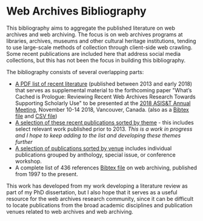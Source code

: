 # Web Archives Bibliography
This bibliography aims to aggregate the published literature on web archives and web archiving. The focus is on web archives programs at libraries, archives, museums and other cultural heritage institutions, tending to use large-scale methods of collection through client-side web crawling. Some recent publications are included here that address social media collections, but this has not been the focus in building this bibliography.

The bibliography consists of several overlapping parts:
* [A PDF list of recent literature](ASIST-Supplemental-Materials-Bibliography.pdf) (published between 2013 and early 2018) that serves as supplemental material to the forthcoming paper "What’s Cached is Prologue: Reviewing Recent Web Archives Research Towards Supporting Scholarly Use" to be presented at the [2018 ASIS&T Annual Meeting](https://www.asist.org/am18/), November 10-14 2018, Vancouver, Canada. (also as a [Bibtex file](ASIST-Supplemental-Materials.bib) and [CSV file](ASIST-Supplemental-Materials.csv)) 
* [A selection of these recent publications sorted by theme](research-by-theme.md) - this includes select relevant work published prior to 2013. *This is a work in progress and I hope to keep adding to the list and developing these themes further*
* [A selection of publications sorted by venue](research-by-venue.md) includes individual publications grouped by anthology, special issue, or conference workshop.
* A complete list of 436 references [Bibtex file](web-archives-bib.bib) on web archiving, published from 1997 to the present.

This work has developed from my work developing a literature review as part of my PhD dissertation, but I also hope that it serves as a useful resource for the web archives research community, since it can be difficult to locate publications from the broad academic disciplines and publication venues related to web archives and web archiving.